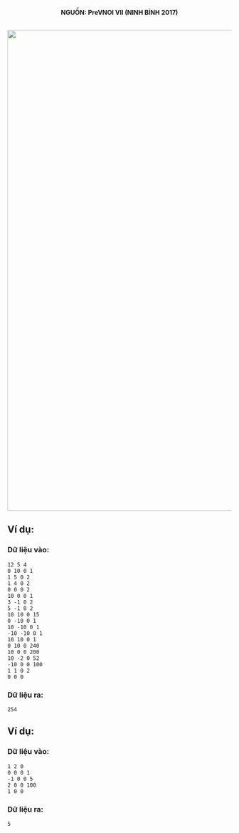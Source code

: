 **<center>NGUỒN: PreVNOI Ⅶ (NINH BÌNH 2017)</center>**
<br>

<img src="/images/problems/1065/teaworld.svg" width=1080px>

## Ví dụ:
### Dữ liệu vào:
```
12 5 4
0 10 0 1
1 5 0 2
1 4 0 2
0 0 0 2
10 0 0 1
3 -1 0 2
5 -1 0 2
10 10 0 15
0 -10 0 1
10 -10 0 1
-10 -10 0 1
10 10 0 1
0 10 0 240
10 0 0 200
10 -2 0 52
-10 0 0 100
1 1 0 2
0 0 0
```

### Dữ liệu ra:
```
254
```

## Ví dụ:
### Dữ liệu vào:
```
1 2 0
0 0 0 1
-1 0 0 5
2 0 0 100
1 0 0
```

### Dữ liệu ra:
```
5
```